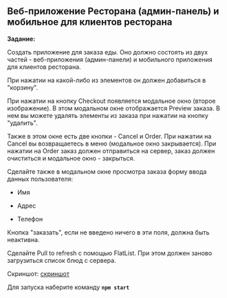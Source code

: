 ## Веб-приложение Ресторана (админ-панель) и мобильное для клиентов ресторана

**Задание:**

Создать приложение для заказа еды. Оно должно состоять из двух частей - веб-приложения (админ-панели) и мобильного приложения для клиентов ресторана.

При нажатии на какой-либо из элементов он должен добавиться в "корзину".


При нажатии на кнопку Checkout появляется модальное окно (второе изображение). В этом модальном окне отображается Preview заказа. В нем вы можете удалять элементы из заказа при нажатии на кнопку "удалить".



Также в этом окне есть две кнопки - Cancel и Order. При нажатии на Cancel вы возвращаетесь в меню (модальное окно закрывается). При нажатии на Order заказ должен отправиться на сервер, заказ должен очиститься и модальное окно - закрыться. 

Сделайте также в модальном окне просмотра заказа форму ввода данных пользователя:

* Имя

* Адрес

* Телефон

Кнопка "заказать", если не введено ничего в эти поля, должна быть неактивна.

Сделайте Pull to refresh с помощью FlatList. При этом должен заново загрузиться список блюд с сервера.


Скриншот:
[скриншот](https://prnt.sc/rEaC2XKSrrBE)

Для запуска наберите команду **`npm start`**
